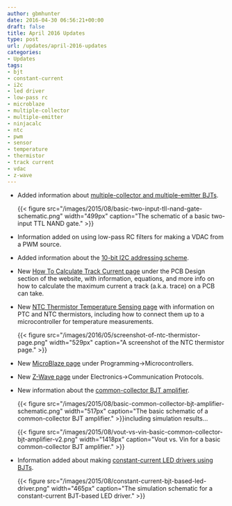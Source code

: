 ```yaml
---
author: gbmhunter
date: 2016-04-30 06:56:21+00:00
draft: false
title: April 2016 Updates
type: post
url: /updates/april-2016-updates
categories:
- Updates
tags:
- bjt
- constant-current
- i2c
- led driver
- low-pass rc
- microblaze
- multiple-collector
- multiple-emitter
- ninjacalc
- ntc
- pwm
- sensor
- temperature
- thermistor
- track current
- vdac
- z-wave
---
```



* Added information about [multiple-collector and multiple-emitter BJTs](/electronics/components/transistors/bipolar-junction-transistors-bjts#multiple-collector-and-multiple-emitter-bjts).  

	{{< figure src="/images/2015/08/basic-two-input-tll-nand-gate-schematic.png" width="499px" caption="The schematic of a basic two-input TTL NAND gate."  >}}  

* Information added on using low-pass RC filters for making a VDAC from a PWM source.
* Added information about the [10-bit I2C addressing scheme](/electronics/communication-protocols/i2c-protocol).
* New [How To Calculate Track Current page](/pcb-design/how-to-calculate-maximum-track-current) under the PCB Design section of the website, with information, equations, and more info on how to calculate the maximum current a track (a.k.a. trace) on a PCB can take.
* New [NTC Thermistor Temperature Sensing page](/electronics/components/sensors/temperature-sensors/ntc-thermistors-temperature-sensors) with information on PTC and NTC thermistors, including how to connect them up to a microcontroller for temperature measurements.  

	{{< figure src="/images/2016/05/screenshot-of-ntc-thermistor-page.png" width="529px" caption="A screenshot of the NTC thermistor page."  >}}  

* New [MicroBlaze page](/programming/microcontrollers/microblaze) under Programming->Microcontrollers.
* New [Z-Wave page](/electronics/communication-protocols/z-wave) under Electronics->Communication Protocols.
* New information about the [common-collector BJT amplifier](/electronics/components/transistors/bipolar-junction-transistors-bjts#common-collector).  

	{{< figure src="/images/2015/08/basic-common-collector-bjt-amplifier-schematic.png" width="517px" caption="The basic schematic of a common-collector BJT amplifier."  >}}including simulation results...  

	{{< figure src="/images/2015/08/vout-vs-vin-basic-common-collector-bjt-amplifier-v2.png" width="1418px" caption="Vout vs. Vin for a basic common-collector BJT amplifier."  >}}  

* Information added about making [constant-current LED drivers using BJTs](/electronics/components/transistors/bipolar-junction-transistors-bjts#constant-current-sink).  

	{{< figure src="/images/2015/08/constant-current-bjt-based-led-driver.png" width="465px" caption="The simulation schematic for a constant-current BJT-based LED driver."  >}}


